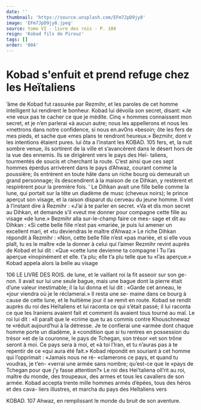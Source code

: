 ```yaml
---
date: ''
thumbnail: 'https://source.unsplash.com/EFm7JpD9jy8'
image: 'EFm7JpD9jy8.jpeg'
source: tome VI - livre des rois - P. 104
reign: 'Kobad fils de Pirouz'
tags: []
order: '004'
---
```


# Kobad s'enfuit et prend refuge chez les Heïtaliens

’âme de Kobad fut rassurée par Rezmihr, et les
paroles de cet homme intelligent lui rendirent le bonheur. Kobad lui dévoila son secret, disant: «Je
«ne veux pas te cacher ce que je médite. Cinq « hommes connaissent mon secret, et je n’en parlerai
«à aucun autre; nous les appellerons et nous les «mettrons dans notre confidence, si nous en.av0ns «besoin; ôte les fers de mes pieds, et sache que
«mes plans te rendront heureux.» Bezmihr, dont v
les intentions étaient pures. lui ôta a l’instant les
KOBAD. 105 fers, et, la nuit sombre venue, ils sortirent de la
ville et s’avancèrent dans le désert hors de la vue
des ennemis. Ils se dirigèrent vers le pays des Heï- taliens, tourmentés de soucis et cherchant la route. C’est ainsi que ces sept hommes éperdus arrivèrent
dans le pays d’Ahwaz, courant comme la poussière;
ils entrèrent en toute hâte dans un riche bourg où demeurait un grand personnage; ils descendirent à la maison de ce Dihkan, y restèrent et respirèrent
pour la première fois. ’
Le Dihkan avait une fille belle comme la lune,
qui portait sur la tête un diadème de musc (cheveux
noirs); le prince aperçut son visage, et la raison
disparut du cerveau du jeune homme. Il vint à l’instant dire à Rezmihr : «J’ai à te parler en secret.
«Va et dis mon secret au Dihkan, et demande s’il «veut me donner pour compagne cette fille au visage «de lune.» Bezmihr alla sur-le-champ faire ce mes- sage et dit au Dihkan : «Si cette belle fille n’est pas «mariée, je puis lui amener un excellent mari, et «tu deviendras le maître d’Ahwaz.» Le riche Dihkan répondit à Rezmihr : «Non, cette belle fille n’est
«pas mariée, et si elle vous plaît, tu es le maître
«de la donner à celui qui l’aimer
Rezmihr revint auprès de Kobad et lui dit : «Que «cette lune devienne ta compagne l Tu l’as aperçue «inopinément et elle. t’a plu; elle t’a plu telle que tu
«l’as aperçue.» Kobad appela alors la belle au visage

106 LE LIVRE DES ROIS.
de lune, et le vaillant roi la fit asseoir sur son ge-
non. Il avait sur lui une seule bague, mais une bague dont la pierre était d’une valeur inestimable;
il la lui donna et lui dit : «Garde cet anneau, le «jour viendra où je le réclamerai.» Il resta une se-
maine dans ce bourg à cause de cette lune, et le huitième jour il se remit en route.
Kobad se rendit auprès du roi des Heïtaliens et lui raconta ce qui s’était passé; il lui raconta ce que
les Iraniens avaient fait et comment ils avaient tous tourné au mal. Le roi lui dit : «Il paraît que le «crime que tu as commis contre Khouschnewaz te «réduit aujourd’hui à la détresse. Je te confierai une
«armée dont chaque homme porte un diadème, à «condition que si tu rentres en possession du trésor «et de la couronne, le pays de Tchegan, son trésor «et son trône seront à moi. Ce pays sera à moi, et
«à toi l’Iran, et tu n’auras pas à te repentir de ce
«qui aura été fait.» Kobad répondit en souriant à
cet homme qui l’opprimait : «Jamais nous ne ré- «clamerons ce pays, et quand tu voudras, je t’en- «verrai une armée sans nombre; qu’est-ce que le «pays de Tchegan pour que j’y fasse attention?»
Le roi des Hei’taliena oll’rit au roi, maître du
monde, des troupeaux, des armes et tous les cavaliers de son armée. Kobad accepta trente mille hommes armés d’épées, tous des héros et des cava-
liers illustres, et marcha du pays des Heîtaliens vers

KOBAD. 107 Ahwaz, en remplissant le monde du bruit de son
aventure.
